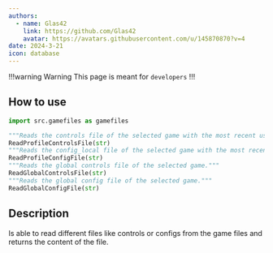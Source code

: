 ```yaml
---
authors: 
  - name: Glas42
    link: https://github.com/Glas42
    avatar: https://avatars.githubusercontent.com/u/145870870?v=4
date: 2024-3-21
icon: database
---
```


!!!warning Warning
This page is meant for `developers`
!!!

## How to use
```python
import src.gamefiles as gamefiles

"""Reads the controls file of the selected game with the most recent usedprofile."""
ReadProfileControlsFile(str)
"""Reads the config_local file of the selected game with the most recent usedprofile."""
ReadProfileConfigFile(str)
"""Reads the global controls file of the selected game."""
ReadGlobalControlsFile(str)
"""Reads the global config file of the selected game."""
ReadGlobalConfigFile(str)
```

## Description
Is able to read different files like controls or configs from the game files and returns the content of the file.